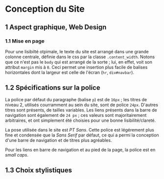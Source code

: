 # Conception du Site

## 1 Aspect graphique, Web Design

### 1.1 Mise en page

Pour une lisibilté otpimale, le texte du site est arrangé dans une grande colonne centrale, définie dans le css par la classe `.content_width`. Notons que ce n'est pas le `body` qui est arrangé de la sorte ; lui, en effet, voit son attribut `margin` mis à `0`. Ceci permet une insertion plus facile de balises horizontales dont la largeur est celle de l'écran (`hr`, `div#navbar`).

## 1.2 Spécifications sur la police

La police par défaut du paragraphe (balise `p`) est de `16px` ; les titres de niveau 2, utilisés courramment au sein du site, sont de police `24px`. D'autres titres sont présents, de tailles variables. Les liens présents dans la barre de navigation sont également de `24 px` ; ces valeurs sont majoritairement arbitraires, et ont simplement été choisies pour une bonne lisibilité/clareté.

La pose utilisée dans le site est _PT Sans_. Cette police est légérement plus fine et condensée que la _Sans Serif_ par défaut, ce qui a permi la conception d'une barre de navigation et de titres plus agréables.

Pour les liens en barre de navigation et au pied de la page, la police est en _small caps_.

## 1.3 Choix stylistiques

